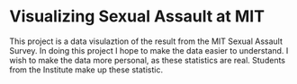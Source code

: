 Visualizing Sexual Assault at MIT
===================
This project is a data visulaztion of the result from the MIT Sexual Assault Survey. In doing this project I hope to make the 
data easier to understand. I wish to make the data more personal, as these statistics are real. Students from the Institute 
make up these statistic. 
